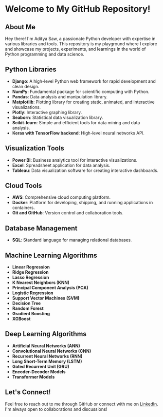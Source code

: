 # Welcome to My GitHub Repository!

## About Me
Hey there! I'm Aditya Saw, a passionate Python developer with expertise in various libraries and tools. This repository is my playground where I explore and showcase my projects, experiments, and learnings in the world of Python programming and data science.

## Python Libraries
- **Django**: A high-level Python web framework for rapid development and clean design.
- **NumPy**: Fundamental package for scientific computing with Python.
- **Pandas**: Data analysis and manipulation library.
- **Matplotlib**: Plotting library for creating static, animated, and interactive visualizations.
- **Plotly**: Interactive graphing library.
- **Seaborn**: Statistical data visualization library.
- **Scikit-learn**: Simple and efficient tools for data mining and data analysis.
- **Keras with TensorFlow backend**: High-level neural networks API.

## Visualization Tools
- **Power BI**: Business analytics tool for interactive visualizations.
- **Excel**: Spreadsheet application for data analysis.
- **Tableau**: Data visualization software for creating interactive dashboards.

## Cloud Tools
- **AWS**: Comprehensive cloud computing platform.
- **Docker**: Platform for developing, shipping, and running applications in containers.
- **Git and GitHub**: Version control and collaboration tools.

## Database Management
- **SQL**: Standard language for managing relational databases.

## Machine Learning Algorithms
- **Linear Regression**
- **Ridge Regression**
- **Lasso Regression**
- **K Nearest Neighbors (KNN)**
- **Principal Component Analysis (PCA)**
- **Logistic Regression**
- **Support Vector Machines (SVM)**
- **Decision Tree**
- **Random Forest**
- **Gradient Boosting**
- **XGBoost**

## Deep Learning Algorithms
- **Artificial Neural Networks (ANN)**
- **Convolutional Neural Networks (CNN)**
- **Recurrent Neural Networks (RNN)**
- **Long Short-Term Memory (LSTM)**
- **Gated Recurrent Unit (GRU)**
- **Encoder-Decoder Models**
- **Transformer Models**



## Let's Connect!
Feel free to reach out to me through GitHub or connect with me on [LinkedIn](https://www.linkedin.com/in/aditya-kumar-saw-8493621a6/). I'm always open to collaborations and discussions!
